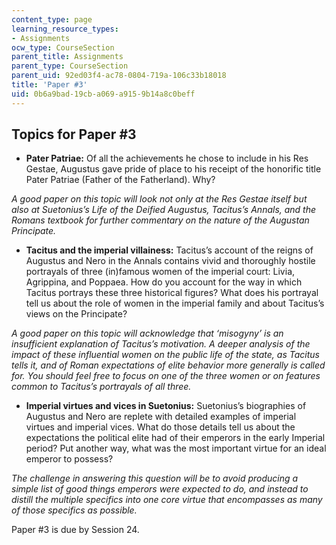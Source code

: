 ```yaml
---
content_type: page
learning_resource_types:
- Assignments
ocw_type: CourseSection
parent_title: Assignments
parent_type: CourseSection
parent_uid: 92ed03f4-ac78-0804-719a-106c33b18018
title: 'Paper #3'
uid: 0b6a9bad-19cb-a069-a915-9b14a8c0beff
---
```


Topics for Paper #3
-------------------

*   **Pater Patriae:** Of all the achievements he chose to include in his Res Gestae, Augustus gave pride of place to his receipt of the honorific title Pater Patriae (Father of the Fatherland). Why?

_A good paper on this topic will look not only at the Res Gestae itself but also at Suetonius’s Life of the Deified Augustus, Tacitus’s Annals, and the Romans textbook for further commentary on the nature of the Augustan Principate._

*   **Tacitus and the imperial villainess:** Tacitus’s account of the reigns of Augustus and Nero in the Annals contains vivid and thoroughly hostile portrayals of three (in)famous women of the imperial court: Livia, Agrippina, and Poppaea. How do you account for the way in which Tacitus portrays these three historical figures? What does his portrayal tell us about the role of women in the imperial family and about Tacitus’s views on the Principate?

_A good paper on this topic will acknowledge that ‘misogyny’ is an insufficient explanation of Tacitus’s motivation. A deeper analysis of the impact of these influential women on the public life of the state, as Tacitus tells it, and of Roman expectations of elite behavior more generally is called for. You should feel free to focus on one of the three women or on features common to Tacitus’s portrayals of all three._

*   **Imperial virtues and vices in Suetonius:** Suetonius’s biographies of Augustus and Nero are replete with detailed examples of imperial virtues and imperial vices. What do those details tell us about the expectations the political elite had of their emperors in the early Imperial period? Put another way, what was the most important virtue for an ideal emperor to possess?

_The challenge in answering this question will be to avoid producing a simple list of good things emperors were expected to do, and instead to distill the multiple specifics into one core virtue that encompasses as many of those specifics as possible._

Paper #3 is due by Session 24.